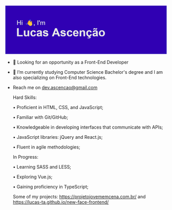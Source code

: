 [![MasterHead](header.png)](https://github.com/Lucas-TA/)
- 👀 Looking for an opportunity as a Front-End Developer
- 🌱 I’m currently studying Computer Science Bachelor's degree and I am also specializing on Front-End technologies.
- Reach me on dev.ascencao@gmail.com
  
  Hard Skills:
  
     • Proficient in HTML, CSS, and JavaScript;
     
     • Familiar with Git/GitHub;
     
     • Knowledgeable in developing interfaces that communicate with APIs;
     
     • JavaScript libraries: jQuery and React.js;
     
     • Fluent in agile methodologies;
     
  In Progress:
  
     • Learning SASS and LESS;
     
     • Exploring Vue.js;
     
     • Gaining proficiency in TypeScript;
  
    Some of my projects:
      https://projetojovememcena.com.br/
       and
      https://lucas-ta.github.io/new-face-frontend/
